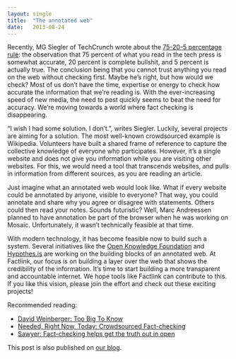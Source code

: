 ```yaml
---
layout: single
title:  "The annotated web"
date:   2013-08-24
---
```


Recently, MG Siegler of TechCrunch wrote about the [75-20-5 percentage rule](https://medium.com/tech-blogging/43d78a82e103): the observation that 75 percent of what you read in the tech press is somewhat accurate, 20 percent is complete bullshit, and 5 percent is actually true. The conclusion being that you cannot trust anything you read on the web without checking first. Maybe he’s right, but how would we check? Most of us don’t have the time, expertise or energy to check how accurate the information that we’re reading is. With the ever-increasing speed of new media, the need to post quickly seems to beat the need for accuracy. We’re moving towards a world where fact checking is disappearing.

“I wish I had some solution. I don’t.”, writes Siegler. Luckily, several projects are aiming for a solution. The most well-known crowdsourced example is Wikipedia. Volunteers have built a shared frame of reference to capture the collective knowledge of everyone who participates. However, it’s a single website and does not give you information while you are visiting other websites. For this, we would need a tool that transcends websites, and pulls in information from different sources, as you are reading an article.

Just imagine what an annotated web would look like. What if every website could be annotated by anyone, visible to everyone? That way, you could annotate and share why you agree or disagree with statements. Others could then read your notes. Sounds futuristic? Well, Marc Andreessen planned to have annotation be part of the browser when he was working on Mosaic. Unfortunately, it wasn’t technically feasible at that time.

With modern technology, it has become feasible now to build such a system. Several initiatives like the [Open Knowledge Foundation](http://okfn.org/) and [Hypothes.is](http://hypothes.is/) are working on the building blocks of an annotated web. At Factlink, our focus is on building a layer over the web that shows the credibility of the information. It’s time to start building a more transparent and accountable internet. We hope tools like Factlink can contribute to this. If you like this vision, please join the effort and check out these exciting projects!

Recommended reading:

- [David Weinberger: Too Big To Know](http://www.ethanzuckerman.com/blog/2012/01/26/david-weinberger-too-big-to-know/)
- [Needed, Right Now, Today: Crowdsourced Fact-checking](http://fct.li/?url=http%3A%2F%2F2ohreally.wordpress.com%2F2007%2F08%2F07%2Fneeded-right-now-today-crowdsourced-fact-checking%2F&scrollto=9862)
- [Sawyer: Fact-checking helps get the truth out in open](https://www.pantagraph.com/news/opinion/columns/sawyer/sawyer-fact-checking-helps-get-truth-out-in-open/article_444362e6-6d7e-11e2-885d-0019bb2963f4.html)

This post is also published on [our blog](http://blog.factlink.com/).